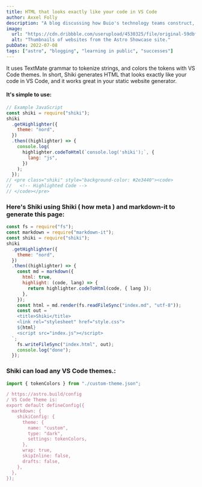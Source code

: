 ```yaml
---
title: HTML that looks exactly like your code in VS Code
author: Axxel Folly
description: "A blog discussing how Buio's technology teams construct, operate, and approach scalability in a remote-first environment."
image:
  url: "https://cdn.dribbble.com/userupload/4530325/file/original-59dbf224499f1543c4659e22b7543d22.png?compress=1&resize=1200x1000"
  alt: "Thumbnails of websites from the Astro Showcase site."
pubDate: 2022-07-08
tags: ["astro", "blogging", "learning in public", "successes"]
---
```


It uses TextMate grammar to tokenize strings, and colors the tokens with VS Code themes. In short, Shiki generates HTML that looks exactly like your code in VS Code, and it works great in your static website generator.

#### It's simple to use:

```js
// Example JavaScript
const shiki = require("shiki");
shiki
  .getHighlighter({
    theme: "nord",
  })
  .then((highlighter) => {
    console.log(
      highlighter.codeToHtml(`console.log('shiki');`, {
        lang: "js",
      })
    );
  });
// <pre class="shiki" style="background-color: #2e3440"><code>
//   <!-- Highlighted Code -->
// </code></pre>
```

### Here's Shiki using Shiki ( how meta ) and markdown-it to generate this page:

```js
const fs = require("fs");
const markdown = require("markdown-it");
const shiki = require("shiki");
shiki
  .getHighlighter({
    theme: "nord",
  })
  .then((highlighter) => {
    const md = markdown({
      html: true,
      highlight: (code, lang) => {
        return highlighter.codeToHtml(code, { lang });
      },
    });
    const html = md.render(fs.readFileSync("index.md", "utf-8"));
    const out = `
    <title>Shiki</title>
    <link rel="stylesheet" href="style.css">
    ${html}
    <script src="index.js"></script>
  `;
    fs.writeFileSync("index.html", out);
    console.log("done");
  });
```

### Shiki can load any VS Code themes.:

```js
import { tokenColors } from "./custom-theme.json";

/ https://astro.build/config
/ VS Code Theme is:
export default defineConfig({
  markdown: {
    shikiConfig: {
      theme: {
        name: "custom",
        type: "dark",
        settings: tokenColors,
      },
      wrap: true,
      skipInline: false,
      drafts: false,
    },
  },
});
```

